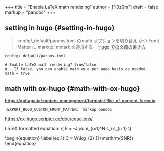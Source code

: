 +++
title = "Enable LaTeX math rendering"
author = ["i0z0m"]
draft = false
markup = "pandoc"
+++

## setting in hugo {#setting-in-hugo}

> config/\_default/params.toml の math オプションを切り替え
> かつ Front Matter に markup: mmark を追加する。
> [Hugo での文章の書き方](https://sigu1011.github.io/post/how%5Fto%5Fwrite%5Fcontents/)

`config/_default/params.toml`

```nil
# Enable LaTeX math rendering? true/false
#   If false, you can enable math on a per page basis as needed.
math = true
```


## math with ox-hugo {#math-with-ox-hugo}

<https://gohugo.io/content-management/formats/#list-of-content-formats>

```nil
:EXPORT_HUGO_CUSTOM_FRONT_MATTER: :markup pandoc
```

<https://ox-hugo.scripter.co/doc/equations/>

LaTeX formatted equation: \\( E = -J \sum\_{i=1}^N s\_i s\_{i+1} \\)

\begin{equation}
\label{eq:1}
C = W\log\_{2} (1+\mathrm{SNR})
\end{equation}
